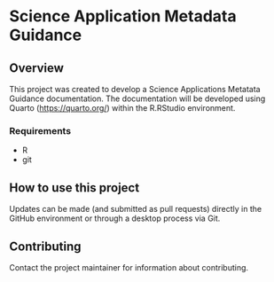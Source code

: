 # Science Application Metadata Guidance

## Overview

This project was created to develop a Science Applications Metatata Guidance documentation. 
The documentation will be developed using Quarto (https://quarto.org/) within the R.RStudio
environment. 

### Requirements

* R 
* git

## How to use this project

Updates can be made (and submitted as pull requests) directly in the GitHub 
environment or through a desktop process via Git. 

## Contributing

Contact the project maintainer for information about contributing.
